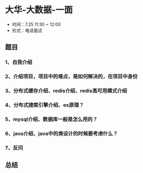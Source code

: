 # 大华-大数据-一面

- 时间：7.25 11:30 ~ 12:00
- 形式：电话面试

## 题目

### 1、自我介绍

### 2、介绍项目，项目中的难点，是如何解决的，在项目中身份

### 3、分布式缓存介绍、redis介绍、redis高可用模式介绍

### 4、分布式搜索引擎介绍、es原理？

### 5、mysql介绍、数据库一般是怎么用的？

### 6、java介绍、java中的类设计的时候要考虑什么？

### 7、反问

## 总结

